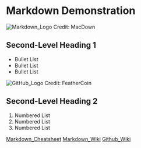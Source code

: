 # Markdown Demonstration

![Markdown_Logo](https://macdown.uranusjr.com/static/images/logo-160.png)
Credit: MacDown

## Second-Level Heading 1
* Bullet List
* Bullet List
* Bullet List

![GitHub_Logo](https://feathercoin.com/wp-content/uploads/2018/06/github-logo-1-e1507749180201-1.png)
Credit: FeatherCoin

## Second-Level Heading 2
1. Numbered List
1. Numbered List
1. Numbered List

[Markdown_Cheatsheet](https://github.com/adam-p/markdown-here/wiki/Markdown-Cheatsheet "Markdown Cheatsheet")
[Markdown_Wiki](https://en.wikipedia.org/wiki/Markdown "Markdown Wiki")
[Github_Wiki](https://en.wikipedia.org/wiki/GitHub "GitHub Wiki")
